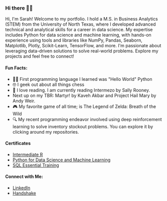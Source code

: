 ### Hi there 👋🏾

Hi, I'm Sarah! Welcome to my portfolio. I hold a M.S. in Business Analytics (STEM) from the University of North Texas, where I developed advanced technical and analytical skills for a career in data science. My expertise includes Python for data science and machine learning, with hands-on experience using tools and libraries like NumPy, Pandas, Seaborn, Matplotlib, Plotly, Scikit-Learn, TensorFlow, and more. I'm passionate about leveraging data-driven solutions to solve real-world problems. Explore my projects and feel free to connect!
#### Fun Facts:

- 👋🏾 First programming language I learned was "Hello World" Python
- 🤓 I geek out about all things chess
- 📖 I love reading. I am currently reading Intermezo by Sally Rooney.
- Next up on my TBR: Martyr! by Kaveh Akbar and Project Hail Mary by Andy Weir. 
- 🎮 My favorite game of all time; is The Legend of Zelda: Breath of the Wild
- 🔍 My recent programming endeavor involved using deep reinforcement learning to solve inventory stockout problems. You can explore it by clicking around my repositories.
  
#### Certificates
- [Intermediate R](https://www.datacamp.com/statement-of-accomplishment/course/47a93f878d580367a8fc22eb5035277e187e6993?raw=1)
- [Python for Data Science and Machine Learning](https://www.udemy.com/certificate/UC-d7fc41f1-6433-49c6-8853-92fb61cf9175/?utm_medium=email&utm_campaign=email&utm_source=sendgrid.com)
- [SQL Essential Training](https://www.linkedin.com/learning/certificates/1c67529a5d04ff6438ff029a22ab4d20383ee9a1194d8a2b672b48ed9921796f?u=41907252)
#### Connect with Me:
- [LinkedIn](https://www.linkedin.com/in/sarahe-mccoy/)
- [Handshake](https://unt.joinhandshake.com/stu/users/51815027)
